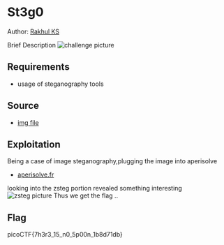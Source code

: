 # St3g0

Author: [Rakhul KS](https://github.com/dedsec636)

Brief Description
![challenge picture](/static/challenge.png)

## Requirements

- usage of steganography tools

## Source

- [img file](/assets/pico.flag.png)

## Exploitation

Being a case of image steganography,plugging the image into aperisolve

- [aperisolve.fr](https://aperisolve.fr/)

looking into the zsteg portion revealed something interesting 
![zsteg picture](/static/zsteg.png)
Thus we get the flag ..


## Flag

picoCTF{7h3r3_15_n0_5p00n_1b8d71db}
